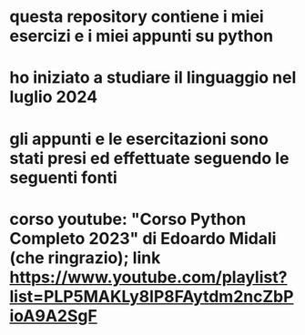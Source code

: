 # questa repository contiene i miei esercizi e i miei appunti su python
# ho iniziato a studiare il linguaggio nel luglio 2024
# gli appunti e le esercitazioni sono stati presi ed effettuate seguendo le seguenti fonti
# corso youtube: "Corso Python Completo 2023" di Edoardo Midali (che ringrazio); link https://www.youtube.com/playlist?list=PLP5MAKLy8lP8FAytdm2ncZbPioA9A2SgF
